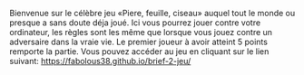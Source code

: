 Bienvenue sur le célèbre jeu «Piere, feuille, ciseau» auquel tout le monde ou presque a sans doute déja joué. Ici vous pourrez jouer contre votre ordinateur, les règles sont les même que lorsque vous jouez contre un adversaire dans la vraie vie.
Le premier joueur à avoir atteint 5 points remporte la partie.
Vous pouvez accéder au jeu en cliquant sur le lien suivant: https://fabolous38.github.io/brief-2-jeu/
